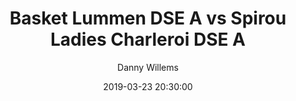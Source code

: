 ---
layout: album
title: Basket Lummen DSE A vs Spirou Ladies Charleroi DSE A
description: Competitie wedstrijd tussen Basket Lummen DSE A en Spirou Ladies Charleroi DSE A.
date: 2019-03-23 20:30:00
cover: /albums/2019-03-23-Basket-Lummen-DSE-A-Spirou-Ladies-Charleroi-DSE-A/thumbnails/DSC_0213.jpg
author: Danny Willems
archived: true
pagination: 
  enabled: true
  images: true
  imageLayout: image
  itemsPerPage: 256
---